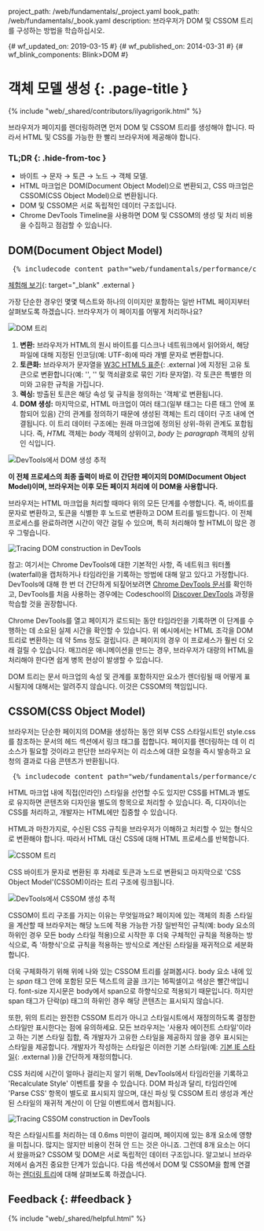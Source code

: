 project_path: /web/fundamentals/_project.yaml
book_path: /web/fundamentals/_book.yaml
description: 브라우저가 DOM 및 CSSOM 트리를 구성하는 방법을 학습하십시오.

{# wf_updated_on: 2019-03-15 #} {# wf_published_on: 2014-03-31 #} {# wf_blink_components: Blink>DOM #}

# 객체 모델 생성 {: .page-title }

{% include "web/_shared/contributors/ilyagrigorik.html" %}

브라우저가 페이지를 렌더링하려면 먼저 DOM 및 CSSOM 트리를 생성해야 합니다. 따라서 HTML 및 CSS를 가능한 한 빨리 브라우저에 제공해야 합니다.

### TL;DR {: .hide-from-toc }

- 바이트 → 문자 → 토큰 → 노드 → 객체 모델.
- HTML 마크업은 DOM(Document Object Model)으로 변환되고, CSS 마크업은 CSSOM(CSS Object Model)으로 변환됩니다.
- DOM 및 CSSOM은 서로 독립적인 데이터 구조입니다.
- Chrome DevTools Timeline을 사용하면 DOM 및 CSSOM의 생성 및 처리 비용을 수집하고 점검할 수 있습니다.

## DOM(Document Object Model)

<pre class="prettyprint"> {% includecode content_path="web/fundamentals/performance/critical-rendering-path/_code/basic_dom.html" region_tag="full" adjust_indentation="auto" %} </pre>

[체험해 보기](https://googlesamples.github.io/web-fundamentals/fundamentals/performance/critical-rendering-path/basic_dom.html){: target="_blank" .external }

가장 단순한 경우인 몇몇 텍스트와 하나의 이미지만 포함하는 일반 HTML 페이지부터 살펴보도록 하겠습니다. 브라우저가 이 페이지를 어떻게 처리하나요?

<img src="images/full-process.png" alt="DOM 트리">

1. **변환:** 브라우저가 HTML의 원시 바이트를 디스크나 네트워크에서 읽어와서, 해당 파일에 대해 지정된 인코딩(예: UTF-8)에 따라 개별 문자로 변환합니다.
2. **토큰화:** 브라우저가 문자열을 [W3C HTML5 표준](http://www.w3.org/TR/html5/){: .external }에 지정된 고유 토큰으로 변환합니다(예: '<html>', '<body>' 및 꺽쇠괄호로 묶인 기타 문자열). 각 토큰은 특별한 의미와 고유한 규칙을 가집니다.
3. **렉싱:** 방출된 토큰은 해당 속성 및 규칙을 정의하는 '객체'로 변환됩니다.
4. **DOM 생성:** 마지막으로, HTML 마크업이 여러 태그(일부 태그는 다른 태그 안에 포함되어 있음) 간의 관계를 정의하기 때문에 생성된 객체는 트리 데이터 구조 내에 연결됩니다. 이 트리 데이터 구조에는 원래 마크업에 정의된 상위-하위 관계도 포합됩니다. 즉, *HTML* 객체는 *body* 객체의 상위이고, *body* 는 *paragraph* 객체의 상위인 식입니다.

<img src="images/dom-tree.png" alt="DevTools에서 DOM 생성 추적">

**이 전체 프로세스의 최종 출력이 바로 이 간단한 페이지의 DOM(Document Object Model)이며, 브라우저는 이후 모든 페이지 처리에 이 DOM을 사용합니다.**

브라우저는 HTML 마크업을 처리할 때마다 위의 모든 단계를 수행합니다. 즉, 바이트를 문자로 변환하고, 토큰을 식별한 후 노드로 변환하고 DOM 트리를 빌드합니다. 이 전체 프로세스를 완료하려면 시간이 약간 걸릴 수 있으며, 특히 처리해야 할 HTML이 많은 경우 그렇습니다.

<img src="images/dom-timeline.png" alt="Tracing DOM construction in DevTools">

참고: 여기서는 Chrome DevTools에 대한 기본적인 사항, 즉 네트워크 워터폴(waterfall)을 캡처하거나 타임라인을 기록하는 방법에 대해 알고 있다고 가정합니다. DevTools에 대해 한 번 더 간단하게 되짚어보려면 <a href="/web/tools/chrome-devtools/">Chrome DevTools 문서</a>를 확인하고, DevTools를 처음 사용하는 경우에는 Codeschool의 <a href="http://discover-devtools.codeschool.com/">Discover DevTools</a> 과정을 학습할 것을 권장합니다.

Chrome DevTools를 열고 페이지가 로드되는 동안 타임라인을 기록하면 이 단계를 수행하는 데 소요된 실제 시간을 확인할 수 있습니다. 위 예시에서는 HTML 조각을 DOM 트리로 변환하는 데 약 5ms 정도 걸립니다. 큰 페이지의 경우 이 프로세스가 훨씬 더 오래 걸릴 수 있습니다. 매끄러운 애니메이션을 만드는 경우, 브라우저가 대량의 HTML을 처리해야 한다면 쉽게 병목 현상이 발생할 수 있습니다.

DOM 트리는 문서 마크업의 속성 및 관계를 포함하지만 요소가 렌더링될 때 어떻게 표시될지에 대해서는 알려주지 않습니다. 이것은 CSSOM의 책임입니다.

## CSSOM(CSS Object Model)

브라우저는 단순한 페이지의 DOM을 생성하는 동안 외부 CSS 스타일시트인 style.css를 참조하는 문서의 헤드 섹션에서 링크 태그를 접합니다. 페이지를 렌더링하는 데 이 리소스가 필요할 것이라고 판단한 브라우저는 이 리소스에 대한 요청을 즉시 발송하고 요청의 결과로 다음 콘텐츠가 반환됩니다.

<pre class="prettyprint"> {% includecode content_path="web/fundamentals/performance/critical-rendering-path/_code/style.css" region_tag="full" adjust_indentation="auto" %} </pre>

HTML 마크업 내에 직접(인라인) 스타일을 선언할 수도 있지만 CSS를 HTML과 별도로 유지하면 콘텐츠와 디자인을 별도의 항목으로 처리할 수 있습니다. 즉, 디자이너는 CSS를 처리하고, 개발자는 HTML에만 집중할 수 있습니다.

HTML과 마찬가지로, 수신된 CSS 규칙을 브라우저가 이해하고 처리할 수 있는 형식으로 변환해야 합니다. 따라서 HTML 대신 CSS에 대해 HTML 프로세스를 반복합니다.

<img src="images/cssom-construction.png" alt="CSSOM 트리">

CSS 바이트가 문자로 변환된 후 차례로 토큰과 노드로 변환되고 마지막으로 'CSS Object Model'(CSSOM)이라는 트리 구조에 링크됩니다.

<img src="images/cssom-tree.png" alt="DevTools에서 CSSOM 생성 추적">

CSSOM이 트리 구조를 가지는 이유는 무엇일까요? 페이지에 있는 객체의 최종 스타일을 계산할 때 브라우저는 해당 노드에 적용 가능한 가장 일반적인 규칙(예: body 요소의 하위인 경우 모든 body 스타일 적용)으로 시작한 후 더욱 구체적인 규칙을 적용하는 방식으로, 즉 '하향식'으로 규칙을 적용하는 방식으로 계산된 스타일을 재귀적으로 세분화합니다.

더욱 구체화하기 위해 위에 나와 있는 CSSOM 트리를 살펴봅시다. body 요소 내에 있는 *span* 태그 안에 포함된 모든 텍스트의 글꼴 크기는 16픽셀이고 색상은 빨간색입니다. font-size 지시문은 body에서 span으로 하향식으로 적용되기 때문입니다. 하지만 span 태그가 단락(p) 태그의 하위인 경우 해당 콘텐츠는 표시되지 않습니다.

또한, 위의 트리는 완전한 CSSOM 트리가 아니고 스타일시트에서 재정의하도록 결정한 스타일만 표시한다는 점에 유의하세요. 모든 브라우저는 '사용자 에이전트 스타일'이라고 하는 기본 스타일 집합, 즉 개발자가 고유한 스타일을 제공하지 않을 경우 표시되는 스타일을 제공합니다. 개발자가 작성하는 스타일은 이러한 기본 스타일(예: [기본 IE 스타일](http://www.iecss.com/){: .external })을 간단하게 재정의합니다.

CSS 처리에 시간이 얼마나 걸리는지 알기 위해, DevTools에서 타임라인을 기록하고 'Recalculate Style' 이벤트를 찾을 수 있습니다. DOM 파싱과 달리, 타임라인에 'Parse CSS' 항목이 별도로 표시되지 않으며, 대신 파싱 및 CSSOM 트리 생성과 계산된 스타일의 재귀적 계산이 이 단일 이벤트에서 캡처됩니다.

<img src="images/cssom-timeline.png" alt="Tracing CSSOM construction in DevTools">

작은 스타일시트를 처리하는 데 0.6ms 미만이 걸리며, 페이지에 있는 8개 요소에 영향을 미칩니다. 많지는 않지만 비용이 전혀 안 드는 것은 아니죠. 그런데 8개 요소는 어디서 왔을까요? CSSOM 및 DOM은 서로 독립적인 데이터 구조입니다. 알고보니 브라우저에서 숨겨진 중요한 단계가 있습니다. 다음 섹션에서 DOM 및 CSSOM을 함께 연결하는 [렌더링 트리](/web/fundamentals/performance/critical-rendering-path/render-tree-construction)에 대해 살펴보도록 하겠습니다.

## Feedback {: #feedback }

{% include "web/_shared/helpful.html" %}
